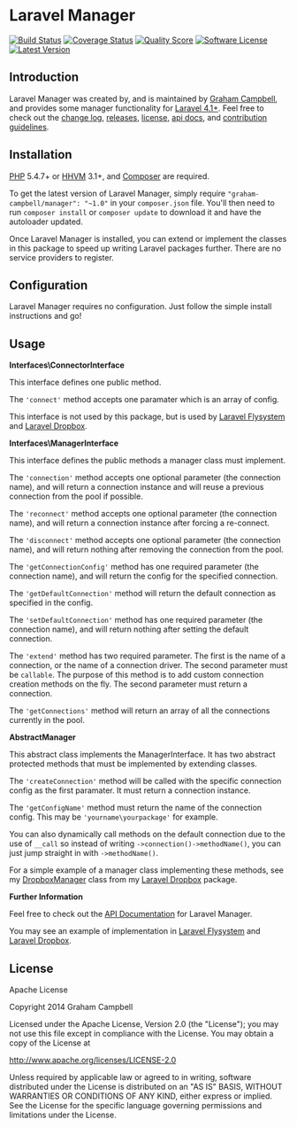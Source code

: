 Laravel Manager
===============


[![Build Status](https://img.shields.io/travis/GrahamCampbell/Laravel-Manager/master.svg?style=flat)](https://travis-ci.org/GrahamCampbell/Laravel-Manager)
[![Coverage Status](https://img.shields.io/scrutinizer/coverage/g/GrahamCampbell/Laravel-Manager.svg?style=flat)](https://scrutinizer-ci.com/g/GrahamCampbell/Laravel-Manager/code-structure)
[![Quality Score](https://img.shields.io/scrutinizer/g/GrahamCampbell/Laravel-Manager.svg?style=flat)](https://scrutinizer-ci.com/g/GrahamCampbell/Laravel-Manager)
[![Software License](https://img.shields.io/badge/license-Apache%202.0-brightgreen.svg?style=flat)](LICENSE.md)
[![Latest Version](https://img.shields.io/github/release/GrahamCampbell/Laravel-Manager.svg?style=flat)](https://github.com/GrahamCampbell/Laravel-Manager/releases)


## Introduction

Laravel Manager was created by, and is maintained by [Graham Campbell](https://github.com/GrahamCampbell), and provides some manager functionality for [Laravel 4.1+](http://laravel.com). Feel free to check out the [change log](CHANGELOG.md), [releases](https://github.com/GrahamCampbell/Laravel-Manager/releases), [license](LICENSE.md), [api docs](http://docs.grahamjcampbell.co.uk), and [contribution guidelines](CONTRIBUTING.md).


## Installation

[PHP](https://php.net) 5.4.7+ or [HHVM](http://hhvm.com) 3.1+, and [Composer](https://getcomposer.org) are required.

To get the latest version of Laravel Manager, simply require `"graham-campbell/manager": "~1.0"` in your `composer.json` file. You'll then need to run `composer install` or `composer update` to download it and have the autoloader updated.

Once Laravel Manager is installed, you can extend or implement the classes in this package to speed up writing Laravel packages further. There are no service providers to register.


## Configuration

Laravel Manager requires no configuration. Just follow the simple install instructions and go!


## Usage

**Interfaces\ConnectorInterface**

This interface defines one public method.

The `'connect'` method accepts one paramater which is an array of config.

This interface is not used by this package, but is used by [Laravel Flysystem](https://github.com/GrahamCampbell/Laravel-Flysystem) and [Laravel Dropbox](https://github.com/GrahamCampbell/Laravel-Dropbox).

**Interfaces\ManagerInterface**

This interface defines the public methods a manager class must implement.

The `'connection'` method accepts one optional parameter (the connection name), and will return a connection instance and will reuse a previous connection from the pool if possible.

The `'reconnect'` method accepts one optional parameter (the connection name), and will return a connection instance after forcing a re-connect.

The `'disconnect'` method accepts one optional parameter (the connection name), and will return nothing after removing the connection from the pool.

The `'getConnectionConfig'` method has one required parameter (the connection name), and will return the config for the specified connection.

The `'getDefaultConnection'` method will return the default connection as specified in the config.

The `'setDefaultConnection'` method has one required parameter (the connection name), and will return nothing after setting the default connection.

The `'extend'` method has two required parameter. The first is the name of a connection, or the name of a connection driver. The second parameter must be `callable`. The purpose of this method is to add custom connection creation methods on the fly. The second parameter must return a connection.

The `'getConnections'` method will return an array of all the connections currently in the pool.

**AbstractManager**

This abstract class implements the ManagerInterface. It has two abstract protected methods that must be implemented by extending classes.

The `'createConnection'` method will be called with the specific connection config as the first paramater. It must return a connection instance.

The `'getConfigName'` method must return the name of the connection config. This may be `'yourname\yourpackage'` for example.

You can also dynamically call methods on the default connection due to the use of `__call` so instead of writing `->connection()->methodName()`, you can just jump straight in with `->methodName()`.

For a simple example of a manager class implementing these methods, see my [DropboxManager](https://github.com/GrahamCampbell/Laravel-Dropbox/blob/master/src/DropboxManager.php) class from my [Laravel Dropbox](https://github.com/GrahamCampbell/Laravel-Dropbox) package.

**Further Information**

Feel free to check out the [API Documentation](http://docs.grahamjcampbell.co.uk) for Laravel Manager.

You may see an example of implementation in [Laravel Flysystem](https://github.com/GrahamCampbell/Laravel-Flysystem) and [Laravel Dropbox](https://github.com/GrahamCampbell/Laravel-Dropbox).


## License

Apache License

Copyright 2014 Graham Campbell

Licensed under the Apache License, Version 2.0 (the "License");
you may not use this file except in compliance with the License.
You may obtain a copy of the License at

 http://www.apache.org/licenses/LICENSE-2.0

Unless required by applicable law or agreed to in writing, software
distributed under the License is distributed on an "AS IS" BASIS,
WITHOUT WARRANTIES OR CONDITIONS OF ANY KIND, either express or implied.
See the License for the specific language governing permissions and
limitations under the License.
